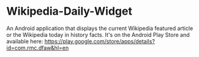 Wikipedia-Daily-Widget
======================

An Android application that displays the current Wikipedia featured article or the Wikipedia today in history facts.
It's on the Android Play Store and available here: https://play.google.com/store/apps/details?id=com.rmc.dfaw&hl=en
